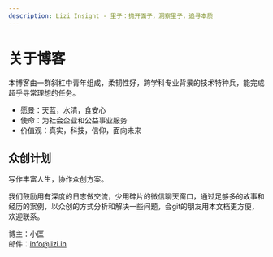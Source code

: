 ```yaml
---
description: Lizi Insight - 里子：抛开面子，洞察里子，追寻本质
---
```


# 关于博客

本博客由一群斜杠中青年组成，柔韧性好，跨学科专业背景的技术特种兵，能完成超乎寻常理想的任务。

* 愿景：天蓝，水清，食安心
* 使命：为社会企业和公益事业服务
* 价值观：真实，科技，信仰，面向未来

## 众创计划 <a id="chuang-zuo-ji-hua"></a>

写作丰富人生，协作众创方案。

我们鼓励用有深度的日志做交流，少用碎片的微信聊天窗口，通过足够多的故事和经历的案例，以众创的方式分析和解决一些问题，会git的朋友用本文档更方便，欢迎联系。

博主：小匡  
邮件：info@lizi.in



